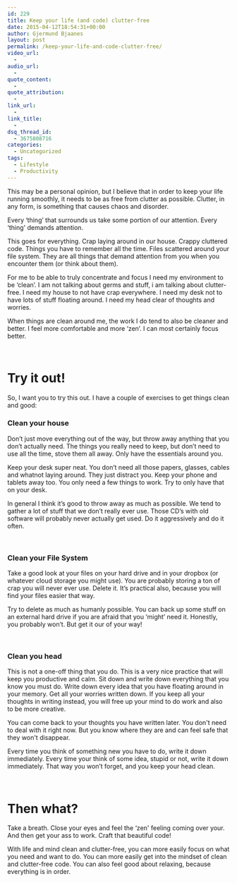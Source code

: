 ```yaml
---
id: 229
title: Keep your life (and code) clutter-free
date: 2015-04-12T18:54:31+00:00
author: Gjermund Bjaanes
layout: post
permalink: /keep-your-life-and-code-clutter-free/
video_url:
  - 
audio_url:
  - 
quote_content:
  - 
quote_attribution:
  - 
link_url:
  - 
link_title:
  - 
dsq_thread_id:
  - 3675808716
categories:
  - Uncategorized
tags:
  - Lifestyle
  - Productivity
---
```

This may be a personal opinion, but I believe that in order to keep your life running smoothly, it needs to be as free from clutter as possible. Clutter, in any form, is something that causes chaos and disorder. 

Every ‘thing’ that surrounds us take some portion of our attention. Every &#8216;thing' demands attention.

<!--more-->
This goes for everything. Crap laying around in our house. Crappy cluttered code. Things you have to remember all the time. Files scattered around your file system. They are all things that demand attention from you when you encounter them (or think about them).

For me to be able to truly concentrate and focus I need my environment to be ‘clean’. I am not talking about germs and stuff, i am talking about clutter-free. I need my house to not have crap everywhere. I need my desk not to have lots of stuff floating around. I need my head clear of thoughts and worries.

When things are clean around me, the work I do tend to also be cleaner and better. I feel more comfortable and more ‘zen’. I can most certainly focus better.

&nbsp;

# Try it out!

So, I want you to try this out. I have a couple of exercises to get things clean and good:

### Clean your house

Don’t just move everything out of the way, but throw away anything that you don’t actually need. The things you really need to keep, but don’t need to use all the time, stove them all away. Only have the essentials around you.

Keep your desk super neat. You don’t need all those papers, glasses, cables and whatnot laying around. They just distract you. Keep your phone and tablets away too. You only need a few things to work. Try to only have that on your desk.

In general I think it’s good to throw away as much as possible. We tend to gather a lot of stuff that we don’t really ever use. Those CD’s with old software will probably never actually get used. Do it aggressively and do it often.

&nbsp;

### Clean your File System

Take a good look at your files on your hard drive and in your dropbox (or whatever cloud storage you might use). You are probably storing a ton of crap you will never ever use. Delete it. It’s practical also, because you will find your files easier that way.

Try to delete as much as humanly possible. You can back up some stuff on an external hard drive if you are afraid that you ‘might’ need it. Honestly, you probably won’t. But get it our of your way!

&nbsp;

### Clean you head

This is not a one-off thing that you do. This is a very nice practice that will keep you productive and calm. Sit down and write down everything that you know you must do. Write down every idea that you have floating around in your memory. Get all your worries written down. If you keep all your thoughts in writing instead, you will free up your mind to do work and also to be more creative.

You can come back to your thoughts you have written later. You don't need to deal with it right now. But you know where they are and can feel safe that they won't disappear.

Every time you think of something new you have to do, write it down immediately. Every time your think of some idea, stupid or not, write it down immediately. That way you won’t forget, and you keep your head clean.

&nbsp;

# Then what?

Take a breath. Close your eyes and feel the &#8216;zen' feeling coming over your. And then get your ass to work. Craft that beautiful code!

With life and mind clean and clutter-free, you can more easily focus on what you need and want to do. You can more easily get into the mindset of clean and clutter-free code. You can also feel good about relaxing, because everything is in order.

<div class="addtoany_share_save_container addtoany_content_bottom">
  <div class="a2a_kit a2a_kit_size_32 addtoany_list a2a_target" id="wpa2a_23">
    <a class="a2a_button_facebook" href="http://www.addtoany.com/add_to/facebook?linkurl=http%3A%2F%2Fgjermundbjaanes.com%2Fkeep-your-life-and-code-clutter-free%2F&linkname=Keep%20your%20life%20%28and%20code%29%20clutter-free" title="Facebook" rel="nofollow" target="_blank"></a><a class="a2a_button_twitter" href="http://www.addtoany.com/add_to/twitter?linkurl=http%3A%2F%2Fgjermundbjaanes.com%2Fkeep-your-life-and-code-clutter-free%2F&linkname=Keep%20your%20life%20%28and%20code%29%20clutter-free" title="Twitter" rel="nofollow" target="_blank"></a><a class="a2a_button_google_plus" href="http://www.addtoany.com/add_to/google_plus?linkurl=http%3A%2F%2Fgjermundbjaanes.com%2Fkeep-your-life-and-code-clutter-free%2F&linkname=Keep%20your%20life%20%28and%20code%29%20clutter-free" title="Google+" rel="nofollow" target="_blank"></a><a class="a2a_dd addtoany_share_save" href="https://www.addtoany.com/share"></a>
  </div>
</div>